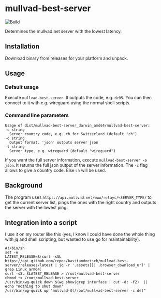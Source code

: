 # mullvad-best-server
![Build](https://github.com/bastiandoetsch/mullvad-best-server/actions/workflows/go.yml/badge.svg)

Determines the mullvad.net server with the lowest latency. 

## Installation

Download binary from releases for your platform and unpack.

## Usage
### Default usage
Execute `mullvad-best-server`. It outputs the code, e.g. `de05`. You can then connect to it with e.g. wireguard using the normal shell scripts.

### Command line parameters

```angular2html
Usage of dist/mullvad-best-server_darwin_amd64/mullvad-best-server:
-c string
  Server country code, e.g. ch for Switzerland (default "ch")
-o string
  Output format. 'json' outputs server json
-t string
  Server type, e.g. wireguard (default "wireguard")
```

If you want the full server information, execute `mullvad-best-server -o json`. It returns the full json output  of the server information.
The `-c` flag allows to give a country code. Else `ch` will be used.


## Background
The program uses `https://api.mullvad.net/www/relays/<SERVER_TYPE/` to get the current server list, pings the ones with the right country
and outputs the server with the lowest ping.

## Integration into a script
I use it on my router like this (yes, I know I could have done the whole thing with jq and shell scripting, but wanted to use go for maintainability).
```
#!/bin/sh
set -e
LATEST_RELEASE=$(curl -sSL https://api.github.com/repos/bastiandoetsch/mullvad-best-server/releases/latest | jq -r '.assets[]| .browser_download_url' | grep Linux_arm64)
curl -sSL $LATEST_RELEASE > /root/mullvad-best-server
chmod +x /root/mullvad-best-server
/usr/bin/wg-quick down $(wg show|grep interface | cut -d: -f2)  || echo "nothing to shut down"
/usr/bin/wg-quick up "mullvad-$(/root/mullvad-best-server -c de)"
```

